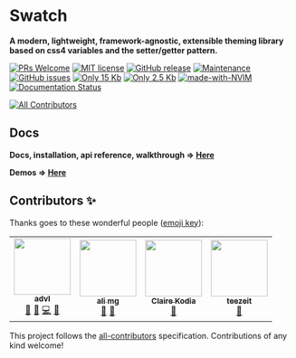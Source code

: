 # Swatch

**A modern, lightweight, framework-agnostic, extensible theming library based on css4 variables and the setter/getter pattern.** 

[![PRs Welcome](https://img.shields.io/badge/PRs-welcome-brightgreen.svg?style=flat-square)](http://makeapullrequest.com) [![MIT license](https://img.shields.io/badge/License-MIT-blue.svg)](https://lbesson.mit-license.org/) [![GitHub release](https://img.shields.io/github/release/Naereen/StrapDown.js.svg)](https://github.com/fwrlines/swatch/releases/) [![Maintenance](https://img.shields.io/badge/Maintained%3F-yes-green.svg)](https://github.com/fwrlines/swatch/graphs/commit-activity) [![GitHub issues](https://img.shields.io/github/issues/Naereen/StrapDown.js.svg)](https://github.com/fwrlines/swatch/issues) [![Only 15 Kb](https://img.shields.io/badge/Size-15.0KB-green.svg)](https://unpkg.com/@fwrlines/swatch@latest/main.min.css) [![Only 2.5 Kb](https://img.shields.io/badge/gzip-2.5KB-green.svg)](https://unpkg.com/@fwrlines/swatch@latest/main.min.css) [![made-with-NVIM](https://img.shields.io/badge/Made%20with-NVIM-1f425f.svg)](https://github.com/neovim/neovim) [![Documentation Status](https://readthedocs.org/projects/ansicolortags/badge/?version=latest)](https://github.com/fwrlines/swatch-docs)
<!-- ALL-CONTRIBUTORS-BADGE:START - Do not remove or modify this section -->
[![All Contributors](https://img.shields.io/badge/all_contributors-4-orange.svg?style=flat-square)](#contributors-)
<!-- ALL-CONTRIBUTORS-BADGE:END -->

## Docs

**Docs, installation, api reference, walkthrough => [Here](https://swatch.dev)**

**Demos => [Here](http://xyz.779.mx:3000/docs/examples)**

## Contributors ✨

Thanks goes to these wonderful people ([emoji key](https://allcontributors.org/docs/en/emoji-key)):

<!-- ALL-CONTRIBUTORS-LIST:START - Do not remove or modify this section -->
<!-- prettier-ignore-start -->
<!-- markdownlint-disable -->
<table>
  <tr>
    <td align="center"><a href="https://github.com/advl"><img src="https://avatars3.githubusercontent.com/u/47156835?v=4?s=100" width="100px;" alt=""/><br /><sub><b>advl</b></sub></a><br /><a href="https://github.com/fwrlines/swatch/commits?author=advl" title="Documentation">📖</a> <a href="https://github.com/fwrlines/swatch/issues?q=author%3Aadvl" title="Bug reports">🐛</a> <a href="https://github.com/fwrlines/swatch/commits?author=advl" title="Code">💻</a> <a href="#maintenance-advl" title="Maintenance">🚧</a></td>
    <td align="center"><a href="https://github.com/dillardzach"><img src="https://avatars2.githubusercontent.com/u/72168946?v=4?s=100" width="100px;" alt=""/><br /><sub><b>ali mg</b></sub></a><br /><a href="https://github.com/fwrlines/swatch/commits?author=dillardzach" title="Documentation">📖</a> <a href="#maintenance-dillardzach" title="Maintenance">🚧</a></td>
    <td align="center"><a href="https://clrko.github.io/"><img src="https://avatars2.githubusercontent.com/u/60785976?v=4?s=100" width="100px;" alt=""/><br /><sub><b>Claire Kodia</b></sub></a><br /><a href="#userTesting-clrko" title="User Testing">📓</a></td>
    <td align="center"><a href="https://github.com/teezeit"><img src="https://avatars2.githubusercontent.com/u/17304928?s=460&v=4?s=100" width="100px;" alt=""/><br /><sub><b>teezeit</b></sub></a><br /><a href="#userTesting-teezeit" title="User Testing">📓</a></td>
  </tr>
</table>

<!-- markdownlint-restore -->
<!-- prettier-ignore-end -->

<!-- ALL-CONTRIBUTORS-LIST:END -->

This project follows the [all-contributors](https://github.com/all-contributors/all-contributors) specification. Contributions of any kind welcome!
